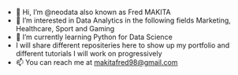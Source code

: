 - 👋 Hi, I’m @neodata also known as Fred MAKITA
- 👀 I’m interested in Data Analytics in the following fields Marketing, Healthcare, Sport and Gaming
- 🌱 I’m currently learning Python for Data Science
- I will share different repositeries here to show up my portfolio and different tutorials I will work on progressively
- 📫 You can reach me at makitafred98@gmail.com


<!---
neodata/neodata is a ✨ special ✨ repository because its `README.md` (this file) appears on your GitHub profile.
You can click the Preview link to take a look at your changes.
--->
